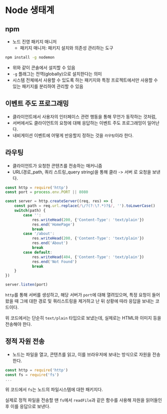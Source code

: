 # Node 생태계
## npm
- 노드 진영 패키지 매니저
	- 패키지 매니저: 패키지 설치와 의존성 관리하는 도구
```zsh
npm install -g nodemon
```

- 위와 같이 콘솔에서 설치할 수 있음
- `-g` 플래그는 전역(globally)으로 설치한다는 의미
- 시스템 전체에서 사용할 수 있도록 하는 패키지와 특정 프로젝트에서만 사용할 수 있는 패키지를 분리하여 관리할 수 있음

## 이벤트 주도 프로그래밍
- 클라이언트에서 사용자의 인터페이스 관련 행동을 통해 무언가 동작하는 것처럼,
- 서버에서도 클라이언트의 요청에 대해 응답하는 이벤트 주도 프로그래밍이 일어난다.
- 내비게이션 이벤트에 어떻게 반응할지 정하는 것을 `라우팅`이라 한다.

## 라우팅
- 클라이언트가 요청한 콘텐츠를 전송하는 매커니즘
- URL(경로_path, 쿼리 스트링_query string)을 통해 클라 -> 서버 로 요청을 보낸다.

```js
const http = require('http')
const port = process.env.PORT || 8080

const server = http.createServer((req, res) => {
	const path = req.url.replace(/\/?(?:\?.*)?$/, '').toLowerCase()
	switch(path) {
		case '':
			res.writeHead(200, {'Content-Type': 'text/plain'})
			res.end('HomePage')
			break
		case '/about':
			res.writeHead(200, {'Content-Type': 'text/plain'})
			res.end('About')
			break
		case default:
			res.writeHead(404, {'Content-Type': 'text/plain'})
			res.end('Not Found')
			break
	}
})

server.listen(port)
```

`http`를 통해 서버를 생성하고, 해당 서버가 `port`에 대해 열려있으며, 특정 요청이 들어왔을 때 그에 대한 경로 및 쿼리스트링을 제거하고 난 뒤 상황에 따라 응답을 보내는 코드이다.

위 코드에서는 단순히 `text/plain` 타입으로 보냈는데, 실제로는 HTML와 이미지 등을 전송해야 한다.

## 정적 자원 전송
- 노드는 파일을 열고, 콘텐츠를 읽고, 이를 브라우저에 보내는 방식으로 자원을 전송한다.

```js
const http = require('http')
const fs = require('fs')
...
```

위 코드에서 `fs`는 노드의 파일시스템에 대한 패키지다.

실제로 정적 파일을 전송할 땐 `fs`에서 `readFile`과 같은 함수를 사용해 자원을 읽어들인 후 이를 응답으로 보낸다.

